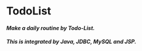 # TodoList

#### _Make a daily routine by Todo-List._
#### _This is integrated by Java, JDBC, MySQL and JSP._
